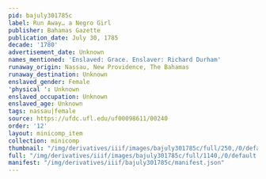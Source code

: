 ```yaml
---
pid: bajuly301785c
label: Run Away… a Negro Girl
publisher: Bahamas Gazette
publication_date: July 30, 1785
decade: '1780'
advertisement_date: Unknown
names_mentioned: 'Enslaved: Grace. Enslaver: Richard Durham'
runaway_origin: Nassau, New Providence, The Bahamas
runaway_destination: Unknown
enslaved_gender: Female
'physical ': Unknown
enslaved_occupation: Unknown
enslaved_age: Unknown
tags: nassau|female
source: https://ufdc.ufl.edu/uf00098611/00240
order: '12'
layout: minicomp_item
collection: minicomp
thumbnail: "/img/derivatives/iiif/images/bajuly301785c/full/250,/0/default.jpg"
full: "/img/derivatives/iiif/images/bajuly301785c/full/1140,/0/default.jpg"
manifest: "/img/derivatives/iiif/bajuly301785c/manifest.json"
---
```

